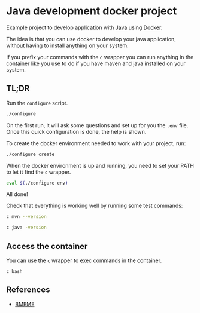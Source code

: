# Java development docker project

Example project to develop application with [Java](https://www.java.com/) using [Docker](https://www.docker.com/).

The idea is that you can use docker to develop your java application, without having to install anything on your system.

If you prefix your commands with the `c` wrapper you can run anything in the container like you use to do if you have maven and java installed on your system.

## TL;DR

Run the `configure` script.
```bash
./configure
```

On the first run, it will ask some questions and set up for you the `.env` file.
Once this quick configuration is done, the help is shown.

To create the docker environment needed to work with your project, run:
```bash
./configure create
```

When the docker environment is up and running, you need to set your PATH to let it find the `c` wrapper.
```bash
eval $(./configure env)
```

All done!

Check that everything is working well by running some test commands:

```bash
c mvn --version
```

```bash
c java -version
```

## Access the container

You can use the `c` wrapper to exec commands in the container.

```
c bash
```

## References

- [BMEME](https://www.bmeme.com)

